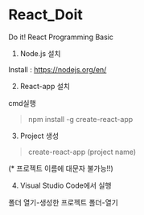 # React_Doit

Do it!
React Programming Basic

1. Node.js 설치

Install : https://nodejs.org/en/


2. React-app 설치

cmd실행
> npm install -g create-react-app


3. Project 생성
> create-react-app (project name)

(* 프로젝트 이름에 대문자 불가능!!)


4. Visual Studio Code에서 실행

폴더 열기-생성한 프로젝트 폴더-열기
